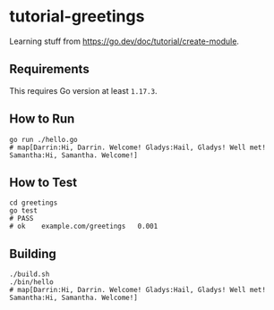# tutorial-greetings

Learning stuff from https://go.dev/doc/tutorial/create-module.

## Requirements

This requires Go version at least `1.17.3`.

## How to Run

```shell
go run ./hello.go
# map[Darrin:Hi, Darrin. Welcome! Gladys:Hail, Gladys! Well met! Samantha:Hi, Samantha. Welcome!]
```

## How to Test

```shell
cd greetings
go test
# PASS
# ok  	example.com/greetings	0.001
```

## Building

```shell
./build.sh
./bin/hello
# map[Darrin:Hi, Darrin. Welcome! Gladys:Hail, Gladys! Well met! Samantha:Hi, Samantha. Welcome!]
```
